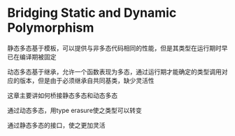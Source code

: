 # Bridging Static and Dynamic Polymorphism

静态多态基于模板，可以提供与非多态代码相同的性能，但是其类型在运行期时早已在编译期被固定

动态多态基于继承，允许一个函数表现为多态，通过运行期才能确定的类型调用对应的版本，但是由于必须继承自共同基类，缺少灵活性

这章主要讲如何桥接静态多态和动态多态

通过动态多态，用type erasure使之类型可以转变

通过静态多态的接口，使之更加灵活